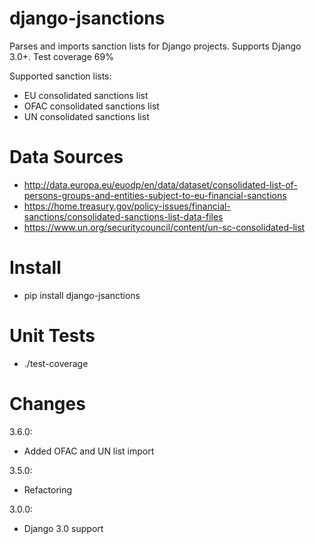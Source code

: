django-jsanctions
=================

Parses and imports sanction lists for Django projects. Supports Django 3.0+. Test coverage 69%

Supported sanction lists:
* EU consolidated sanctions list
* OFAC consolidated sanctions list
* UN consolidated sanctions list

Data Sources
============

* http://data.europa.eu/euodp/en/data/dataset/consolidated-list-of-persons-groups-and-entities-subject-to-eu-financial-sanctions
* https://home.treasury.gov/policy-issues/financial-sanctions/consolidated-sanctions-list-data-files
* https://www.un.org/securitycouncil/content/un-sc-consolidated-list

Install
=======

* pip install django-jsanctions

Unit Tests
==========

* ./test-coverage

Changes
=======

3.6.0:
+ Added OFAC and UN list import

3.5.0:
+ Refactoring

3.0.0:
+ Django 3.0 support
